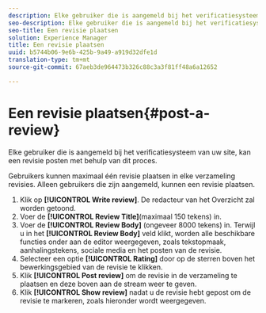 ```yaml
---
description: Elke gebruiker die is aangemeld bij het verificatiesysteem van uw site, kan een revisie posten met behulp van dit proces.
seo-description: Elke gebruiker die is aangemeld bij het verificatiesysteem van uw site, kan een revisie posten met behulp van dit proces.
seo-title: Een revisie plaatsen
solution: Experience Manager
title: Een revisie plaatsen
uuid: b5744b06-9e6b-425b-9a49-a919d32dfe1d
translation-type: tm+mt
source-git-commit: 67aeb3de964473b326c88c3a3f81ff48a6a12652

---
```



# Een revisie plaatsen{#post-a-review}

Elke gebruiker die is aangemeld bij het verificatiesysteem van uw site, kan een revisie posten met behulp van dit proces.

Gebruikers kunnen maximaal één revisie plaatsen in elke verzameling revisies. Alleen gebruikers die zijn aangemeld, kunnen een revisie plaatsen.

1. Klik op **[!UICONTROL Write review]**. De redacteur van het Overzicht zal worden getoond.
1. Voer de **[!UICONTROL Review Title]**(maximaal 150 tekens) in.
1. Voer de **[!UICONTROL Review Body]** (ongeveer 8000 tekens) in. Terwijl u in het **[!UICONTROL Review Body]** veld klikt, worden alle beschikbare functies onder aan de editor weergegeven, zoals tekstopmaak, aanhalingstekens, sociale media en het posten van de revisie.
1. Selecteer een optie **[!UICONTROL Rating]** door op de sterren boven het bewerkingsgebied van de revisie te klikken.
1. Klik **[!UICONTROL Post review]** om de revisie in de verzameling te plaatsen en deze boven aan de stream weer te geven.
1. Klik **[!UICONTROL Show review]** nadat u de revisie hebt gepost om de revisie te markeren, zoals hieronder wordt weergegeven.
